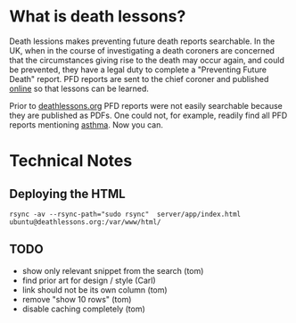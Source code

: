 # What is death lessons?

Death lessions makes preventing future death reports searchable. In the UK, when in the course of investigating a death coroners are concerned that the circumstances giving rise to the death may occur again, and could be prevented, they have a legal duty to complete a "Preventing Future Death" report. PFD reports are sent to the chief coroner and published [online](https://www.judiciary.uk/subject/prevention-of-future-deaths/) so that lessons can be learned.

Prior to [deathlessons.org](http://deathlessons.org) PFD reports were not easily searchable because they are published as PDFs. One could not, for example, readily find all PFD reports mentioning [asthma](http://deathlessons.org/?q=Asthma). Now you can. 

# Technical Notes

## Deploying the HTML

```
rsync -av --rsync-path="sudo rsync"  server/app/index.html  ubuntu@deathlessons.org:/var/www/html/
```


## TODO

* show only relevant snippet from the search (tom)
* find prior art for design / style (Carl)
* link should not be its own column (tom)
* remove "show 10 rows" (tom)
* disable caching completely (tom)
